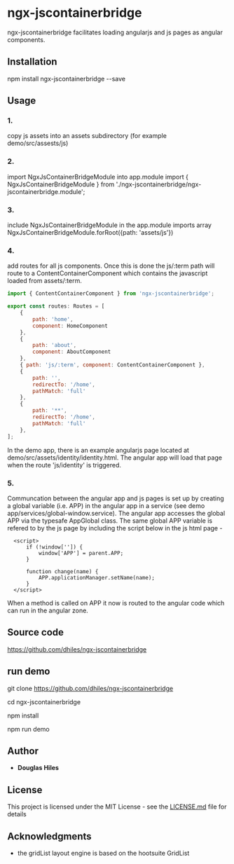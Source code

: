 # ngx-jscontainerbridge

  

ngx-jscontainerbridge facilitates loading angularjs and js pages as angular components.

  

## Installation

  

npm install ngx-jscontainerbridge --save

  

## Usage

### 1. 
copy js assets into an assets subdirectory (for example demo/src/assests/js)
### 2. 
import NgxJsContainerBridgeModule into app.module 
import { NgxJsContainerBridgeModule } from './ngx-jscontainerbridge/ngx-jscontainerbridge.module';
### 3. 
include NgxJsContainerBridgeModule in the app.module imports array
    NgxJsContainerBridgeModule.forRoot({path: 'assets/js'})
### 4. 
add routes for all js components. Once this is done the js/:term path will route to a ContentContainerComponent which contains the javascript loaded from assets/:term.  

```javascript
import { ContentContainerComponent } from 'ngx-jscontainerbridge';

export const routes: Routes = [
    {
        path: 'home',
        component: HomeComponent
    },
    {
        path: 'about',
        component: AboutComponent
    },
    { path: 'js/:term', component: ContentContainerComponent },
    {
        path: '',
        redirectTo: '/home',
        pathMatch: 'full'
    },
    {
        path: '**',
        redirectTo: '/home',
        pathMatch: 'full'
    },
];

```
In the demo app, there is an example angularjs page located at demo/src/assets/identity/identity.html. The angular app will load that page when the route 'js/identity' is triggered. 

### 5.
Communcation between the angular app and js pages is set up by creating a global variable (i.e. APP) in the angular app in a service (see demo app/services/global-window.service). The angular app accesses the global APP via the typesafe AppGlobal class. The same global APP variable is refered to by the js page by including the script below in the js html page -  

      <script>
          if (!window['']) {
              window['APP'] = parent.APP;
          }

          function change(name) {
              APP.applicationManager.setName(name);
          }
      </script>  

When a method is called on APP it now is routed to the angular code which can run in the angular zone. 


## Source code

https://github.com/dhiles/ngx-jscontainerbridge

  

## run demo

git clone https://github.com/dhiles/ngx-jscontainerbridge

cd ngx-jscontainerbridge

npm install

npm run demo

  


## Author

  

*  **Douglas Hiles**

  
  

## License

  

This project is licensed under the MIT License - see the [LICENSE.md](LICENSE.md) file for details

  

## Acknowledgments

  

* the gridList layout engine is based on the hootsuite GridList